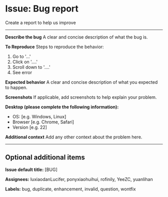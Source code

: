 # Issue: Bug report 
Create a report to help us improve

------
**Describe the bug**
A clear and concise description of what the bug is.

**To Reproduce**
Steps to reproduce the behavior:
1. Go to '...'
2. Click on '....'
3. Scroll down to '....'
4. See error

**Expected behavior**
A clear and concise description of what you expected to happen.

**Screenshots**
If applicable, add screenshots to help explain your problem.

**Desktop (please complete the following information):**
 - OS: [e.g. Windows, Linux]
 - Browser [e.g. Chrome, Safari]
 - Version [e.g. 22]

**Additional context**
Add any other context about the problem here.

------

## Optional additional items

**Issue default title:** [BUG]

**Assignees:** luxiaodanLucifer, ponyxiaohuihui, rofinily, YeeZC, yuanlihan

**Labels:** bug, duplicate, enhancement, invalid, question, wontfix